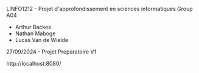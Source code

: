 LINFO1212 - Projet d'approfondissement en sciences informatiques
Group A04

- Arthur Backes
- Nathan Maboge
- Lucas Van de Wielde

27/09/2024 - Projet Preparatoire V1



http://localhost:8080/
